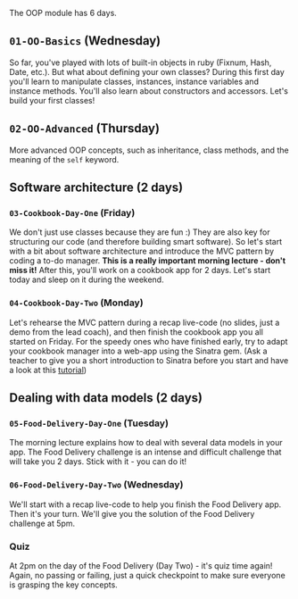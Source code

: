 The OOP module has 6 days.

## `01-OO-Basics` (Wednesday)

So far, you've played with lots of built-in objects in ruby (Fixnum, Hash, Date, etc.). But what about defining your own classes? During this first day you'll learn to manipulate classes, instances, instance variables and instance methods. You'll also learn about constructors and accessors. Let's build your first classes!

## `02-OO-Advanced` (Thursday)

More advanced OOP concepts, such as inheritance, class methods, and the meaning of the `self` keyword.

## Software architecture (2 days)

### `03-Cookbook-Day-One` (Friday)

We don't just use classes because they are fun :)
They are also key for structuring our code (and therefore building smart software). So let's start with a bit about software architecture and introduce the MVC pattern by coding a to-do manager. **This is a really important morning lecture - don't miss it!** After this, you'll work on a cookbook app for 2 days. Let's start today and sleep on it during the weekend.

### `04-Cookbook-Day-Two` (Monday)

Let's rehearse the MVC pattern during a recap live-code (no slides, just a demo from the lead coach), and then finish the cookbook app you all started on Friday. For the speedy ones who have finished early, try to adapt your cookbook manager into a web-app using the Sinatra gem. (Ask a teacher to give you a short introduction to Sinatra before you start and have a look at this [tutorial](https://github.com/lewagon/sinatra-101))

## Dealing with data models (2 days)

### `05-Food-Delivery-Day-One` (Tuesday)

The morning lecture explains how to deal with several data models in your app. The Food Delivery challenge is an intense and difficult challenge that will take you 2 days. Stick with it - you can do it!

### `06-Food-Delivery-Day-Two` (Wednesday)

We'll start with a recap live-code to help you finish the Food Delivery app. Then it's your turn.
We'll give you the solution of the Food Delivery challenge at 5pm.

### Quiz

At 2pm on the day of the Food Delivery (Day Two) - it's quiz time again! Again, no passing or failing, just a quick checkpoint to make sure everyone is grasping the key concepts.
